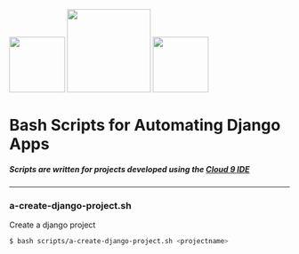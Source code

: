 <img height="100px" src="https://www.lifewire.com/thmb/kP5gFqJEvoGu_Fc7_TeT6jjqTRY=/768x0/filters:no_upscale():max_bytes(150000):strip_icc():format(webp)/Bash-5b1abeca3418c600368b79d9.png"/>
<img height="150px" src="https://cdn.freebiesupply.com/logos/thumbs/2x/django-community-logo.png"/>
<img height="100px" src="https://upload.wikimedia.org/wikipedia/en/thumb/f/f7/Cloud9_logo.svg/1280px-Cloud9_logo.svg.png"/>

# Bash Scripts for Automating Django Apps
##### Scripts are written for projects developed using the [Cloud 9 IDE](https://aws.amazon.com/cloud9/?origin=c9io)
---


### a-create-django-project.sh
Create a django project
```bash
$ bash scripts/a-create-django-project.sh <projectname>
```